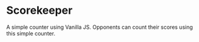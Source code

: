 # Scorekeeper
A simple counter using Vanilla JS. Opponents can count their scores using this simple counter.
